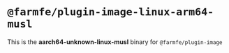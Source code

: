 # `@farmfe/plugin-image-linux-arm64-musl`

This is the **aarch64-unknown-linux-musl** binary for `@farmfe/plugin-image`
